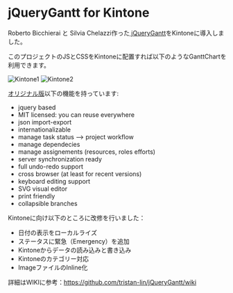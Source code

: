 jQueryGantt for Kintone
===========

Roberto Bicchierai と Silvia Chelazzi作った<a href="https://github.com/robicch/jQueryGantt"> jQueryGantt</a>をKintoneに導入しました。

このプロジェクトのJSとCSSをKintoneに配置すれば以下のようなGanttChartを利用できます。

<img src="https://cloud.githubusercontent.com/assets/13725634/13010367/d926b282-d1e4-11e5-87c9-0e38dc567e14.png" alt="Kintone1" border="0" />

<img src="https://cloud.githubusercontent.com/assets/13725634/13010381/e6924bfc-d1e4-11e5-9393-b1334245cc1f.png" alt="Kintone2" border="0" />

<a href="https://github.com/robicch/jQueryGantt/blob/master/README.md">オリジナル版</a>以下の機能を持っています:
* jquery based
* MIT licensed: you can reuse everywhere
* json import-export
* internationalizable
* manage task status –> project workflow
* manage dependecies
* manage assignements (resources, roles efforts)
* server synchronization ready
* full undo-redo support
* cross browser (at least for recent versions)
* keyboard editing support
* SVG visual editor
* print friendly
* collapsible branches

Kintoneに向け以下のところに改修を行いました：
* 日付の表示をローカルライズ
* ステータスに緊急（Emergency）を追加
* Kintoneからデータの読み込みと書き込み
* Kintoneのカテゴリー対応
* ImageファイルのInline化

詳細はWIKIに参考：https://github.com/tristan-lin/jQueryGantt/wiki
